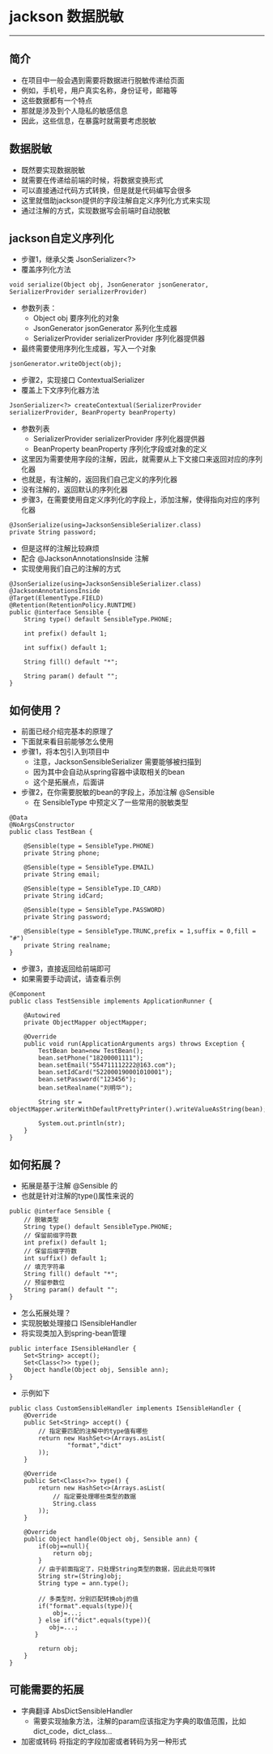 # jackson 数据脱敏
---

## 简介
- 在项目中一般会遇到需要将数据进行脱敏传递给页面
- 例如，手机号，用户真实名称，身份证号，邮箱等
- 这些数据都有一个特点
- 那就是涉及到个人隐私的敏感信息
- 因此，这些信息，在暴露时就需要考虑脱敏

## 数据脱敏
- 既然要实现数据脱敏
- 就需要在传递给前端的时候，将数据变换形式
- 可以直接通过代码方式转换，但是就是代码编写会很多
- 这里就借助jackson提供的字段注解自定义序列化方式来实现
- 通过注解的方式，实现数据写会前端时自动脱敏

## jackson自定义序列化
- 步骤1，继承父类 JsonSerializer<?>
- 覆盖序列化方法
```
void serialize(Object obj, JsonGenerator jsonGenerator, SerializerProvider serializerProvider)
```
- 参数列表：
    - Object obj 要序列化的对象
    - JsonGenerator jsonGenerator 系列化生成器
    - SerializerProvider serializerProvider 序列化器提供器
- 最终需要使用序列化生成器，写入一个对象
```
jsonGenerator.writeObject(obj);
```
- 步骤2，实现接口 ContextualSerializer
- 覆盖上下文序列化器方法
```
JsonSerializer<?> createContextual(SerializerProvider serializerProvider, BeanProperty beanProperty)
```
- 参数列表
    - SerializerProvider serializerProvider 序列化器提供器
    - BeanProperty beanProperty 序列化字段或对象的定义
- 这里因为需要使用字段的注解，因此，就需要从上下文接口来返回对应的序列化器
- 也就是，有注解的，返回我们自己定义的序列化器
- 没有注解的，返回默认的序列化器
- 步骤3，在需要使用自定义序列化的字段上，添加注解，使得指向对应的序列化器
```
@JsonSerialize(using=JacksonSensibleSerializer.class)
private String password;
```
- 但是这样的注解比较麻烦
- 配合 @JacksonAnnotationsInside 注解
- 实现使用我们自己的注解的方式
```
@JsonSerialize(using=JacksonSensibleSerializer.class)
@JacksonAnnotationsInside
@Target(ElementType.FIELD)
@Retention(RetentionPolicy.RUNTIME)
public @interface Sensible {
    String type() default SensibleType.PHONE;

    int prefix() default 1;

    int suffix() default 1;

    String fill() default "*";

    String param() default "";
}
```

## 如何使用？
- 前面已经介绍完基本的原理了
- 下面就来看目前能够怎么使用
- 步骤1，将本包引入到项目中
    - 注意，JacksonSensibleSerializer 需要能够被扫描到
    - 因为其中会自动从spring容器中读取相关的bean
    - 这个是拓展点，后面讲
- 步骤2，在你需要脱敏的bean的字段上，添加注解 @Sensible
    - 在 SensibleType 中预定义了一些常用的脱敏类型
```
@Data
@NoArgsConstructor
public class TestBean {

    @Sensible(type = SensibleType.PHONE)
    private String phone;

    @Sensible(type = SensibleType.EMAIL)
    private String email;

    @Sensible(type = SensibleType.ID_CARD)
    private String idCard;

    @Sensible(type = SensibleType.PASSWORD)
    private String password;

    @Sensible(type = SensibleType.TRUNC,prefix = 1,suffix = 0,fill = "#")
    private String realname;
}
```
- 步骤3，直接返回给前端即可
- 如果需要手动调试，请查看示例
```
@Component
public class TestSensible implements ApplicationRunner {

    @Autowired
    private ObjectMapper objectMapper;

    @Override
    public void run(ApplicationArguments args) throws Exception {
        TestBean bean=new TestBean();
        bean.setPhone("18200001111");
        bean.setEmail("554711112222@163.com");
        bean.setIdCard("522000190001010001");
        bean.setPassword("123456");
        bean.setRealname("刘明华");

        String str = objectMapper.writerWithDefaultPrettyPrinter().writeValueAsString(bean);

        System.out.println(str);
    }
}
```

## 如何拓展？
- 拓展是基于注解 @Sensible 的
- 也就是针对注解的type()属性来说的
```
public @interface Sensible {
    // 脱敏类型
    String type() default SensibleType.PHONE;
    // 保留前缀字符数
    int prefix() default 1;
    // 保留后缀字符数
    int suffix() default 1;
    // 填充字符串
    String fill() default "*";
    // 预留参数位
    String param() default "";
}
```
- 怎么拓展处理？
- 实现脱敏处理接口 ISensibleHandler
- 将实现类加入到spring-bean管理
```
public interface ISensibleHandler {
    Set<String> accept();
    Set<Class<?>> type();
    Object handle(Object obj, Sensible ann);
}
```
- 示例如下
```
public class CustomSensibleHandler implements ISensibleHandler {
    @Override
    public Set<String> accept() {
        // 指定要匹配的注解中的type值有哪些
        return new HashSet<>(Arrays.asList(
                "format","dict"
        ));
    }

    @Override
    public Set<Class<?>> type() {
        return new HashSet<>(Arrays.asList(
            // 指定要处理哪些类型的数据
            String.class
        ));
    }

    @Override
    public Object handle(Object obj, Sensible ann) {
        if(obj==null){
            return obj;
        }
        // 由于前面指定了，只处理String类型的数据，因此此处可强转
        String str=(String)obj;
        String type = ann.type();
        
        // 多类型时，分别匹配转换obj的值
        if("format".equals(type)){
            obj=...;
        } else if("dict".equals(type)){
           obj=...;
       }
        
        return obj;
    }
}
```

## 可能需要的拓展
- 字典翻译 AbsDictSensibleHandler
    - 需要实现抽象方法，注解的param应该指定为字典的取值范围，比如dict_code，dict_class...
- 加密或转码 将指定的字段加密或者转码为另一种形式
